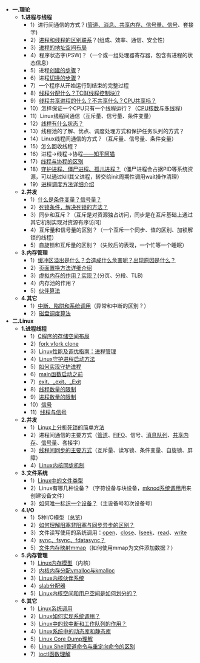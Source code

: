 * **一.理论**
    - **1.进程与线程**
        - 1）进行间通信的方式？([管道、消息、共享内存、信号量、信号](https://github.com/arkingc/note/blob/master/%E6%93%8D%E4%BD%9C%E7%B3%BB%E7%BB%9F/%E6%93%8D%E4%BD%9C%E7%B3%BB%E7%BB%9F.md#3unix%E5%B9%B6%E5%8F%91%E6%9C%BA%E5%88%B6)、套接字)
        - 2）[进程和线程的区别联系](https://github.com/arkingc/note/blob/master/%E6%93%8D%E4%BD%9C%E7%B3%BB%E7%BB%9F/%E6%93%8D%E4%BD%9C%E7%B3%BB%E7%BB%9F.md#1%E8%BF%9B%E7%A8%8B%E4%B8%8E%E7%BA%BF%E7%A8%8B)？(组成、效率、通信、安全性)
        - 3）[进程的地址空间布局](https://blog.csdn.net/yusiguyuan/article/details/45155035)
        - 4）程序状态字(PSW)？（一个或一组处理器寄存器，包含有进程的状态信息）
        - 5）进程[创建的步骤](https://github.com/arkingc/note/blob/master/%E6%93%8D%E4%BD%9C%E7%B3%BB%E7%BB%9F/%E6%93%8D%E4%BD%9C%E7%B3%BB%E7%BB%9F.md#21-%E8%BF%9B%E7%A8%8B%E7%9A%84%E5%88%9B%E5%BB%BA%E4%B8%8E%E7%BB%88%E6%AD%A2)？
        - 6）进程[切换的步骤](https://github.com/arkingc/note/blob/master/%E6%93%8D%E4%BD%9C%E7%B3%BB%E7%BB%9F/%E6%93%8D%E4%BD%9C%E7%B3%BB%E7%BB%9F.md#42-%E8%BF%9B%E7%A8%8B%E5%88%87%E6%8D%A2)？
        - 7）一个程序从开始运行到结束的完整过程
        - 8）[线程分配什么？TCB(线程控制块)?](https://github.com/arkingc/note/blob/master/%E6%93%8D%E4%BD%9C%E7%B3%BB%E7%BB%9F/%E6%93%8D%E4%BD%9C%E7%B3%BB%E7%BB%9F.md#1%E8%BF%9B%E7%A8%8B%E4%B8%8E%E7%BA%BF%E7%A8%8B)
        - 9）[线程共享进程的什么？不共享什么？CPU共享吗？](https://github.com/arkingc/note/blob/master/%E6%93%8D%E4%BD%9C%E7%B3%BB%E7%BB%9F/%E6%93%8D%E4%BD%9C%E7%B3%BB%E7%BB%9F.md#1%E8%BF%9B%E7%A8%8B%E4%B8%8E%E7%BA%BF%E7%A8%8B)
        - 10）怎样保证一个CPU只有一个线程运行？（[CPU核数与多线程](https://blog.csdn.net/qq_33530388/article/details/62448212)）
        - 11）Linux线程间通信（互斥量、信号量、条件变量）
        - 12）[线程有什么状态？](https://github.com/arkingc/note/blob/master/%E6%93%8D%E4%BD%9C%E7%B3%BB%E7%BB%9F/%E6%93%8D%E4%BD%9C%E7%B3%BB%E7%BB%9F.md#2%E7%BA%BF%E7%A8%8B%E7%8A%B6%E6%80%81)
        - 13）线程池的了解、优点、调度处理方式和保护任务队列的方式？
        - 14）Linux线程间通信的方式？（互斥量、信号量、条件变量）
        - 15）怎么回收线程？
        - 16）进程->线程->协程[——知乎阿猫](https://www.zhihu.com/question/20511233)
        - 17）[线程与协程的区别](http://www.jianshu.com/p/d058a0fd4ac8)
        - 18）[守护进程、僵尸进程、孤儿进程？](http://liubigbin.github.io/2016/03/11/Linux-%E4%B9%8B%E5%AE%88%E6%8A%A4%E8%BF%9B%E7%A8%8B%E3%80%81%E5%83%B5%E6%AD%BB%E8%BF%9B%E7%A8%8B%E4%B8%8E%E5%AD%A4%E5%84%BF%E8%BF%9B%E7%A8%8B/)（僵尸进程会占据PID等系统资源，可以通过kill其父进程，转交给init周期性调用wait操作清理）
        - 19）[进程调度方法详细介绍](https://github.com/arkingc/note/blob/master/%E6%93%8D%E4%BD%9C%E7%B3%BB%E7%BB%9F/%E6%93%8D%E4%BD%9C%E7%B3%BB%E7%BB%9F.md#2%E8%B0%83%E5%BA%A6%E7%AE%97%E6%B3%95)
    - **2.并发**
        - 1）[什么是条件变量？信号量？](https://github.com/arkingc/note/blob/master/%E6%93%8D%E4%BD%9C%E7%B3%BB%E7%BB%9F/%E6%93%8D%E4%BD%9C%E7%B3%BB%E7%BB%9F.md#12-%E4%BA%92%E6%96%A5%E7%9A%84%E8%BD%AF%E4%BB%B6%E6%94%AF%E6%8C%81)
        - 2）[死锁条件，解决死锁的方法？](https://github.com/arkingc/note/blob/master/%E6%93%8D%E4%BD%9C%E7%B3%BB%E7%BB%9F/%E6%93%8D%E4%BD%9C%E7%B3%BB%E7%BB%9F.md#21-%E6%AD%BB%E9%94%81%E7%9A%84%E6%9D%A1%E4%BB%B6)
        - 3）同步和互斥？（互斥是对资源独占访问，同步是在互斥基础上通过其它机制实现对资源有序访问）
        - 4）互斥量和信号量的区别？（一个互斥一个同步、值的区别、加锁解锁的线程）
        - 5）自旋锁和互斥量的区别？（失败后的表现，一个忙等一个睡眠）
    - **3.内存管理**
        - 1）[缓冲区溢出是什么？会造成什么危害呢？出现原因是什么？](https://github.com/arkingc/note/blob/master/%E6%93%8D%E4%BD%9C%E7%B3%BB%E7%BB%9F/%E6%93%8D%E4%BD%9C%E7%B3%BB%E7%BB%9F.md#51-%E7%BC%93%E5%86%B2%E5%8C%BA%E6%BA%A2%E5%87%BA)
        - 2）[页面置换方法详细介绍](https://github.com/arkingc/note/blob/master/%E6%93%8D%E4%BD%9C%E7%B3%BB%E7%BB%9F/%E6%93%8D%E4%BD%9C%E7%B3%BB%E7%BB%9F.md#43-%E7%BD%AE%E6%8D%A2%E7%AD%96%E7%95%A5)
        - 3）[虚拟内存的作用？实现？](https://github.com/arkingc/note/blob/master/%E6%93%8D%E4%BD%9C%E7%B3%BB%E7%BB%9F/%E6%93%8D%E4%BD%9C%E7%B3%BB%E7%BB%9F.md#%E7%AC%AC%E4%B8%83%E7%AB%A0%E8%99%9A%E6%8B%9F%E5%86%85%E5%AD%98)(分页、分段、TLB)
        - 4）内存池的作用？
        - 5）[伙伴算法](https://github.com/arkingc/note/blob/master/%E6%93%8D%E4%BD%9C%E7%B3%BB%E7%BB%9F/%E6%93%8D%E4%BD%9C%E7%B3%BB%E7%BB%9F.md#23-%E4%BC%99%E4%BC%B4%E7%B3%BB%E7%BB%9F)
    - **4.其它**
        - 1）[中断、陷阱和系统调用](https://github.com/arkingc/note/blob/master/%E6%93%8D%E4%BD%9C%E7%B3%BB%E7%BB%9F/%E6%93%8D%E4%BD%9C%E7%B3%BB%E7%BB%9F.md#42-%E8%BF%9B%E7%A8%8B%E5%88%87%E6%8D%A2)（异常和中断的区别？）
        - 2）[磁盘调度算法](https://github.com/arkingc/note/blob/master/%E6%93%8D%E4%BD%9C%E7%B3%BB%E7%BB%9F/%E6%93%8D%E4%BD%9C%E7%B3%BB%E7%BB%9F.md#22-%E7%A3%81%E7%9B%98%E8%B0%83%E5%BA%A6%E7%AE%97%E6%B3%95)
* **二.Linux**
    - **1.进程线程**
        + 1）[C程序的存储空间布局](https://github.com/arkingc/note/blob/master/%E6%93%8D%E4%BD%9C%E7%B3%BB%E7%BB%9F/UNIX%E7%8E%AF%E5%A2%83%E9%AB%98%E7%BA%A7%E7%BC%96%E7%A8%8B.md#3c%E7%A8%8B%E5%BA%8F%E7%9A%84%E5%AD%98%E5%82%A8%E7%A9%BA%E9%97%B4%E5%B8%83%E5%B1%80)
        + 2）[fork vfork clone](temp/进程线程.md#1forkvforkclone)
        + 3）[Linux性能及调优指南：进程管理](http://blog.jobbole.com/105135/)
        + 4）[Linux守护进程启动方法](http://blog.jobbole.com/98657/)
        + 5）[如何实现守护进程](temp/进程线程.md#1如何实现守护进程)
        + 6）[main函数启动之前](https://github.com/arkingc/note/blob/master/%E6%93%8D%E4%BD%9C%E7%B3%BB%E7%BB%9F/UNIX%E7%8E%AF%E5%A2%83%E9%AB%98%E7%BA%A7%E7%BC%96%E7%A8%8B.md#11-main%E5%87%BD%E6%95%B0)
        + 7）[exit、\_exit、\_Exit](https://github.com/arkingc/note/blob/master/%E6%93%8D%E4%BD%9C%E7%B3%BB%E7%BB%9F/UNIX%E7%8E%AF%E5%A2%83%E9%AB%98%E7%BA%A7%E7%BC%96%E7%A8%8B.md#1%E8%BF%9B%E7%A8%8B%E7%9A%84%E5%90%AF%E5%8A%A8%E4%B8%8E%E7%BB%88%E6%AD%A2)
        + 8）[线程数量的限制](temp/进程线程.md#1线程数量的限制)
        + 9）[进程数量的限制](temp/进程线程.md#2进程数量的限制)
        + 10）[信号](temp/信号.md#1信号)
        + 11）[线程与信号](temp/信号.md#2线程与信号)
    - **2.并发**
        + 1）[Linux上分析死锁的简单方法](http://blog.jobbole.com/109743/)
        + 2）进程间通信的主要方式（[管道](https://github.com/arkingc/note/blob/master/%E6%93%8D%E4%BD%9C%E7%B3%BB%E7%BB%9F/UNIX%E7%8E%AF%E5%A2%83%E9%AB%98%E7%BA%A7%E7%BC%96%E7%A8%8B.md#1%E7%AE%A1%E9%81%93)、[FIFO](https://github.com/arkingc/note/blob/master/%E6%93%8D%E4%BD%9C%E7%B3%BB%E7%BB%9F/UNIX%E7%8E%AF%E5%A2%83%E9%AB%98%E7%BA%A7%E7%BC%96%E7%A8%8B.md#3fifo)、信号、[消息队列](https://github.com/arkingc/note/blob/master/%E6%93%8D%E4%BD%9C%E7%B3%BB%E7%BB%9F/UNIX%E7%8E%AF%E5%A2%83%E9%AB%98%E7%BA%A7%E7%BC%96%E7%A8%8B.md#5%E6%B6%88%E6%81%AF%E9%98%9F%E5%88%97)、[共享内存](https://github.com/arkingc/note/blob/master/%E6%93%8D%E4%BD%9C%E7%B3%BB%E7%BB%9F/UNIX%E7%8E%AF%E5%A2%83%E9%AB%98%E7%BA%A7%E7%BC%96%E7%A8%8B.md#7%E5%85%B1%E4%BA%AB%E5%AD%98%E5%82%A8)、[信号量](https://github.com/arkingc/note/blob/master/%E6%93%8D%E4%BD%9C%E7%B3%BB%E7%BB%9F/UNIX%E7%8E%AF%E5%A2%83%E9%AB%98%E7%BA%A7%E7%BC%96%E7%A8%8B.md#8posix%E4%BF%A1%E5%8F%B7%E9%87%8F)、套接字）
        + 3）[线程间同步的主要方式](https://github.com/arkingc/note/blob/master/%E6%93%8D%E4%BD%9C%E7%B3%BB%E7%BB%9F/UNIX%E7%8E%AF%E5%A2%83%E9%AB%98%E7%BA%A7%E7%BC%96%E7%A8%8B.md#2%E7%BA%BF%E7%A8%8B%E5%90%8C%E6%AD%A5)（互斥量、读写锁、条件变量、自旋锁、屏障）
        + 4）[Linux内核同步机制](http://blog.jobbole.com/91784/)
    - **3.文件系统**
        + 1）[Linux中的文件类型](https://github.com/arkingc/note/blob/master/%E6%93%8D%E4%BD%9C%E7%B3%BB%E7%BB%9F/UNIX%E7%8E%AF%E5%A2%83%E9%AB%98%E7%BA%A7%E7%BC%96%E7%A8%8B.md#2%E6%96%87%E4%BB%B6%E7%B1%BB%E5%9E%8B)
        + 2）Linux有哪几种设备？（字符设备与块设备，[mknod系统调用](https://blog.csdn.net/lqp276/article/details/53502992)用来创建设备文件）
        + 3）[如何唯一标识一个设备？](https://github.com/arkingc/note/blob/master/%E6%93%8D%E4%BD%9C%E7%B3%BB%E7%BB%9F/UNIX%E7%8E%AF%E5%A2%83%E9%AB%98%E7%BA%A7%E7%BC%96%E7%A8%8B.md#13%E8%AE%BE%E5%A4%87%E7%89%B9%E6%AE%8A%E6%96%87%E4%BB%B6)（主设备号和次设备号）
    - **4.I/O**
        + 1）5种I/O模型（[总览](https://github.com/arkingc/note/blob/master/%E6%93%8D%E4%BD%9C%E7%B3%BB%E7%BB%9F/UNIX%E7%8E%AF%E5%A2%83%E9%AB%98%E7%BA%A7%E7%BC%96%E7%A8%8B.md#%E5%85%AB%E9%AB%98%E7%BA%A7io)）
        + 2）[如何理解阻塞非阻塞与同步异步的区别？](temp/IO.md#2如何理解阻塞非阻塞与同步异步的区别)
        + 3）文件读写使用的系统调用：[open](https://github.com/arkingc/note/blob/master/%E6%93%8D%E4%BD%9C%E7%B3%BB%E7%BB%9F/UNIX%E7%8E%AF%E5%A2%83%E9%AB%98%E7%BA%A7%E7%BC%96%E7%A8%8B.md#21-%E6%89%93%E5%BC%80%E6%96%87%E4%BB%B6)、[close](https://github.com/arkingc/note/blob/master/%E6%93%8D%E4%BD%9C%E7%B3%BB%E7%BB%9F/UNIX%E7%8E%AF%E5%A2%83%E9%AB%98%E7%BA%A7%E7%BC%96%E7%A8%8B.md#23-%E5%85%B3%E9%97%AD%E6%96%87%E4%BB%B6)、[lseek](https://github.com/arkingc/note/blob/master/%E6%93%8D%E4%BD%9C%E7%B3%BB%E7%BB%9F/UNIX%E7%8E%AF%E5%A2%83%E9%AB%98%E7%BA%A7%E7%BC%96%E7%A8%8B.md#24-%E5%AE%9A%E4%BD%8D%E8%AF%BB%E5%86%99%E4%BD%8D%E7%BD%AE)、[read](https://github.com/arkingc/note/blob/master/%E6%93%8D%E4%BD%9C%E7%B3%BB%E7%BB%9F/UNIX%E7%8E%AF%E5%A2%83%E9%AB%98%E7%BA%A7%E7%BC%96%E7%A8%8B.md#25-%E6%96%87%E4%BB%B6%E8%AF%BB)、[write](https://github.com/arkingc/note/blob/master/%E6%93%8D%E4%BD%9C%E7%B3%BB%E7%BB%9F/UNIX%E7%8E%AF%E5%A2%83%E9%AB%98%E7%BA%A7%E7%BC%96%E7%A8%8B.md#26-%E6%96%87%E4%BB%B6%E5%86%99)
        + 4）[sync、fsync、fdatasync？](https://github.com/arkingc/note/blob/master/%E6%93%8D%E4%BD%9C%E7%B3%BB%E7%BB%9F/UNIX%E7%8E%AF%E5%A2%83%E9%AB%98%E7%BA%A7%E7%BC%96%E7%A8%8B.md#5%E6%95%B0%E6%8D%AE%E5%90%8C%E6%AD%A5)
        + 5）[文件内存映射mmap](https://github.com/arkingc/note/blob/master/%E6%93%8D%E4%BD%9C%E7%B3%BB%E7%BB%9F/UNIX%E7%8E%AF%E5%A2%83%E9%AB%98%E7%BA%A7%E7%BC%96%E7%A8%8B.md#6%E5%AD%98%E5%82%A8%E6%98%A0%E5%B0%84io)（如何使用mmap为文件添加数据？）
    - **5.内存管理**
        + 1）[Linux内存模型](https://www.ibm.com/developerworks/cn/linux/l-memmod/)（内核）
        + 2）[内核内存分配vmalloc与kmalloc](temp/内存管理.md#1内核内存分配)
        + 3）[Linux内核伙伴系统](temp/内存管理.md#二伙伴系统)
        + 4）[slab分配器](temp/内存管理.md#三slab分配器)
        + 5）[Linux内核空间和用户空间是如何划分的？](temp/内存管理.md#1linux内核空间与用户空间是如何划分的)
    - **6.其它**
        + 1）[Linux系统调用](http://gityuan.com/2016/05/21/syscall/)
        + 2）[Linux如何实现系统调用？](temp/系统调用.md#1linux通过什么方式实现系统调用)
        + 3）[Linux中的软中断和工作队列的作用？](temp/进程线程.md#1linux中的软中断和工作队列的作用)
        + 4）[Linux系统中的动态库和静态库](http://blog.jobbole.com/107977/)
        + 5）[Linux Core Dump理解](http://blog.jobbole.com/107760/)
        + 6）[Linux Shell管道命令与重定向命令的区别](http://blog.jobbole.com/93132/)
        + 7）[ioctl函数理解](http://www.cnblogs.com/li-hao/archive/2011/12/22/2297687.html)

